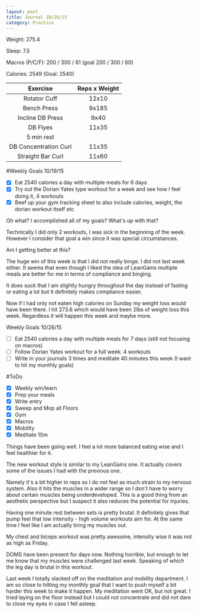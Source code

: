 ```yaml
---
layout: post
title: Journal 10/26/15
category: Practice
---
```


Weight: 275.4

Sleep: 7.5

Macros (P/C/F): 200 / 300 / 61 (goal 200 / 300 / 60)

Calories: 2549 (Goal: 2540)

| Exercise | Reps x Weight|
|:-----:|:------:|
|Rotator Cuff | 12x10|
|Bench Press	| 9x185|
|Incline DB Press | 9x40|
|DB Flyes | 11x35|
|5 min rest| |
|DB Concentration Curl |11x35|
|Straight Bar Curl | 11x60|

#Weekly Goals 10/19/15
- [x] Eat 2540 calories a day with multiple meals for 6 days
- [x] Try out the Dorian Yates type workout for a week and see how I feel doing it, 4 workouts
- [x] Beef up your gym tracking sheet to also include calories, weight, the dorian workout itself etc

Oh what? I accomplished all of my goals? What's up with that?

Technically I did only 2 workouts, I was sick in the beginning of the week. However I consider that goal a win since it was special circumstances.

Am I getting better at this?

The huge win of this week is that I did not really binge. I did not last week either. It seems that even though I liked the idea of LeanGains multiple meals are better for me in terms of compliance and binging. 

It does suck that I am slightly hungry throughout the day instead of fasting or eating a lot but it definitely makes compliance easier.

Now if I had only not eaten high calories on Sunday my weight loss would have been there. I hit 273.6 which would have been 2lbs of weight loss this week. Regardless it will happen this week and maybe more.

Weekly Goals 10/26/15
- [ ] Eat 2540 calories a day with multiple meals for 7 days (still not focusing on macros)
- [ ] Follow Dorian Yates workout for a full week. 4 workouts
- [ ] Write in your journals 3 times and meditate 40 minutes this week (I want to hit my monthly goals)

#ToDo
- [x] Weekly win/learn
- [x] Prep your meals
- [x] Write entry
- [x] Sweep and Mop all Floors
- [x] Gym
- [x] Macros
- [x] Mobility
- [x] Meditate 10m

Things have been going well. I feel a lot more balanced eating wise and I feel healthier for it.

The new workout style is similar to my LeanGains one. It actually covers some of the issues I had with the previous one.

Namely it's a bit higher in reps so I do not feel as much strain to my nervous system. Also it hits the muscles in a wider range so I don't have to worry about certain muscles being underdeveloped. This is a good thing from an aesthetic perspective but I suspect it also reduces the potential for injuries.

Having one minute rest between sets is pretty brutal. It definitely gives that pump feel that low intensity - high volume workouts aim for. At the same time I feel like I am actually tiring my muscles out.

My chest and biceps workout was pretty awesome, intensity wise it was not as high as Friday.

DOMS have been present for days now. Nothing horrible, but enough to let me know that my muscles were challenged last week. Speaking of which the leg day is brutal in this workout.

Last week I totally slacked off on the meditation and mobility department. I am so close to hitting my monthly goal that I want to push myself a bit harder this week to make it happen. My meditation went OK, but not great. I tried laying on the floor instead but I could not concentrate and did not dare to close my eyes in case I fell asleep.

